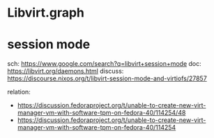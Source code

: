 # Libvirt.graph
# session mode
sch: https://www.google.com/search?q=libvirt+session+mode
doc: https://libvirt.org/daemons.html discuss: https://discourse.nixos.org/t/libvirt-session-mode-and-virtiofs/27857

relation:
- https://discussion.fedoraproject.org/t/unable-to-create-new-virt-manager-vm-with-software-tpm-on-fedora-40/114254/48
- https://discussion.fedoraproject.org/t/unable-to-create-new-virt-manager-vm-with-software-tpm-on-fedora-40/114254
